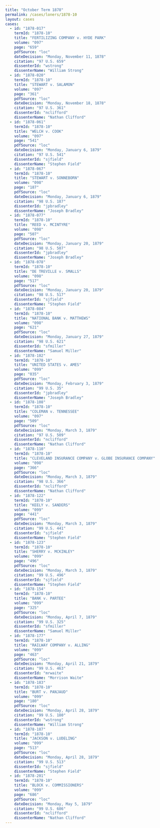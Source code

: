 ```yaml
---
title: "October Term 1878"
permalink: /cases/loners/1878-10
layout: cases
cases:
  - id: "1878-017"
    termId: "1878-10"
    title: "FERTILIZING COMPANY v. HYDE PARK"
    volume: "097"
    page: "659"
    pdfSource: "loc"
    dateDecision: "Monday, November 11, 1878"
    citation: "97 U.S. 659"
    dissenterId: "wstrong"
    dissenterName: "William Strong"
  - id: "1878-020"
    termId: "1878-10"
    title: "STEWART v. SALAMON"
    volume: "097"
    page: "361"
    pdfSource: "loc"
    dateDecision: "Monday, November 18, 1878"
    citation: "97 U.S. 361"
    dissenterId: "nclifford"
    dissenterName: "Nathan Clifford"
  - id: "1878-061"
    termId: "1878-10"
    title: "WELCH v. COOK"
    volume: "097"
    page: "541"
    pdfSource: "loc"
    dateDecision: "Monday, January 6, 1879"
    citation: "97 U.S. 541"
    dissenterId: "sjfield"
    dissenterName: "Stephen Field"
  - id: "1878-067"
    termId: "1878-10"
    title: "STEWART v. SONNEBORN"
    volume: "098"
    page: "187"
    pdfSource: "loc"
    dateDecision: "Monday, January 6, 1879"
    citation: "98 U.S. 187"
    dissenterId: "jpbradley"
    dissenterName: "Joseph Bradley"
  - id: "1878-077"
    termId: "1878-10"
    title: "REED v. MCINTYRE"
    volume: "098"
    page: "507"
    pdfSource: "loc"
    dateDecision: "Monday, January 20, 1879"
    citation: "98 U.S. 507"
    dissenterId: "jpbradley"
    dissenterName: "Joseph Bradley"
  - id: "1878-078"
    termId: "1878-10"
    title: "DE TREVILLE v. SMALLS"
    volume: "098"
    page: "517"
    pdfSource: "loc"
    dateDecision: "Monday, January 20, 1879"
    citation: "98 U.S. 517"
    dissenterId: "sjfield"
    dissenterName: "Stephen Field"
  - id: "1878-084"
    termId: "1878-10"
    title: "NATIONAL BANK v. MATTHEWS"
    volume: "098"
    page: "621"
    pdfSource: "loc"
    dateDecision: "Monday, January 27, 1879"
    citation: "98 U.S. 621"
    dissenterId: "sfmiller"
    dissenterName: "Samuel Miller"
  - id: "1878-102"
    termId: "1878-10"
    title: "UNITED STATES v. AMES"
    volume: "099"
    page: "035"
    pdfSource: "loc"
    dateDecision: "Monday, February 3, 1879"
    citation: "99 U.S. 35"
    dissenterId: "jpbradley"
    dissenterName: "Joseph Bradley"
  - id: "1878-108"
    termId: "1878-10"
    title: "COLEMAN v. TENNESSEE"
    volume: "097"
    page: "509"
    pdfSource: "loc"
    dateDecision: "Monday, March 3, 1879"
    citation: "97 U.S. 509"
    dissenterId: "nclifford"
    dissenterName: "Nathan Clifford"
  - id: "1878-110"
    termId: "1878-10"
    title: "CLEVELAND INSURANCE COMPANY v. GLOBE INSURANCE COMPANY"
    volume: "098"
    page: "366"
    pdfSource: "loc"
    dateDecision: "Monday, March 3, 1879"
    citation: "98 U.S. 366"
    dissenterId: "nclifford"
    dissenterName: "Nathan Clifford"
  - id: "1878-122"
    termId: "1878-10"
    title: "KEELY v. SANDERS"
    volume: "099"
    page: "441"
    pdfSource: "loc"
    dateDecision: "Monday, March 3, 1879"
    citation: "99 U.S. 441"
    dissenterId: "sjfield"
    dissenterName: "Stephen Field"
  - id: "1878-123"
    termId: "1878-10"
    title: "SHERRY v. MCKINLEY"
    volume: "099"
    page: "496"
    pdfSource: "loc"
    dateDecision: "Monday, March 3, 1879"
    citation: "99 U.S. 496"
    dissenterId: "sjfield"
    dissenterName: "Stephen Field"
  - id: "1878-154"
    termId: "1878-10"
    title: "BANK v. PARTEE"
    volume: "099"
    page: "325"
    pdfSource: "loc"
    dateDecision: "Monday, April 7, 1879"
    citation: "99 U.S. 325"
    dissenterId: "sfmiller"
    dissenterName: "Samuel Miller"
  - id: "1878-177"
    termId: "1878-10"
    title: "RAILWAY COMPANY v. ALLING"
    volume: "099"
    page: "463"
    pdfSource: "loc"
    dateDecision: "Monday, April 21, 1879"
    citation: "99 U.S. 463"
    dissenterId: "mrwaite"
    dissenterName: "Morrison Waite"
  - id: "1878-183"
    termId: "1878-10"
    title: "BURT v. PANJAUD"
    volume: "099"
    page: "180"
    pdfSource: "loc"
    dateDecision: "Monday, April 28, 1879"
    citation: "99 U.S. 180"
    dissenterId: "wstrong"
    dissenterName: "William Strong"
  - id: "1878-187"
    termId: "1878-10"
    title: "JACKSON v. LUDELING"
    volume: "099"
    page: "513"
    pdfSource: "loc"
    dateDecision: "Monday, April 28, 1879"
    citation: "99 U.S. 513"
    dissenterId: "sjfield"
    dissenterName: "Stephen Field"
  - id: "1878-201"
    termId: "1878-10"
    title: "BLOCK v. COMMISSIONERS"
    volume: "099"
    page: "686"
    pdfSource: "loc"
    dateDecision: "Monday, May 5, 1879"
    citation: "99 U.S. 686"
    dissenterId: "nclifford"
    dissenterName: "Nathan Clifford"
---
```

